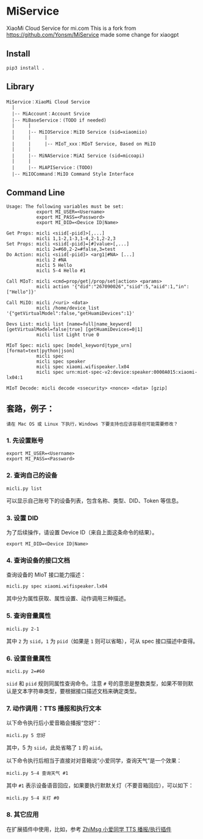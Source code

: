 # MiService
XiaoMi Cloud Service for mi.com
This is a fork from https://github.com/Yonsm/MiService made some change for xiaogpt

## Install
```
pip3 install .
```

## Library
```
MiService：XiaoMi Cloud Service
  |
  |-- MiAccount：Account Srvice
  |-- MiBaseService：(TODO if needed)
  |     |
  |     |-- MiIOService：MiIO Service (sid=xiaomiio)
  |     |     |
  |     |     |-- MIoT_xxx：MIoT Service, Based on MiIO
  |     |
  |     |-- MiNAService：MiAI Service (sid=micoapi)
  |     |
  |     |-- MiAPIService：(TODO)
  |-- MiIOCommand：MiIO Command Style Interface
```

## Command Line
```
Usage: The following variables must be set:
           export MI_USER=<Username>
           export MI_PASS=<Password>
           export MI_DID=<Device ID|Name>

Get Props: micli <siid[-piid]>[,...]
           micli 1,1-2,1-3,1-4,2-1,2-2,3
Set Props: micli <siid[-piid]=[#]value>[,...]
           micli 2=#60,2-2=#false,3=test
Do Action: micli <siid[-piid]> <arg1|#NA> [...] 
           micli 2 #NA
           micli 5 Hello
           micli 5-4 Hello #1

Call MIoT: micli <cmd=prop/get|/prop/set|action> <params>
           micli action '{"did":"267090026","siid":5,"aiid":1,"in":["Hello"]}'

Call MiIO: micli /<uri> <data>
           micli /home/device_list '{"getVirtualModel":false,"getHuamiDevices":1}'

Devs List: micli list [name=full|name_keyword] [getVirtualModel=false|true] [getHuamiDevices=0|1]
           micli list Light true 0

MIoT Spec: micli spec [model_keyword|type_urn] [format=text|python|json]
           micli spec
           micli spec speaker
           micli spec xiaomi.wifispeaker.lx04
           micli spec urn:miot-spec-v2:device:speaker:0000A015:xiaomi-lx04:1

MIoT Decode: micli decode <ssecurity> <nonce> <data> [gzip]
```

## 套路，例子：

`请在 Mac OS 或 Linux 下执行，Windows 下要支持也应该容易但可能需要修改？`

### 1. 先设置账号

```
export MI_USER=<Username>
export MI_PASS=<Password>
```

### 2. 查询自己的设备

```
micli.py list
```
可以显示自己账号下的设备列表，包含名称、类型、DID、Token 等信息。

### 3. 设置 DID

为了后续操作，请设置 Device ID（来自上面这条命令的结果）。

```
export MI_DID=<Device ID|Name>
```

### 4. 查询设备的接口文档

查询设备的 MIoT 接口能力描述：
```
micli.py spec xiaomi.wifispeaker.lx04
```
其中分为属性获取、属性设置、动作调用三种描述。

### 5. 查询音量属性

```
micli.py 2-1
```
其中 `2` 为 `siid`，`1` 为 `piid`（如果是 `1` 则可以省略），可从 spec 接口描述中查得。

### 6. 设置音量属性

```
micli.py 2=#60
```
`siid` 和 `piid` 规则同属性查询命令。注意 `#` 号的意思是整数类型，如果不带则默认是文本字符串类型，要根据接口描述文档来确定类型。

### 7. 动作调用：TTS 播报和执行文本

以下命令执行后小爱音箱会播报“您好”：
```
micli.py 5 您好
```
其中，5 为 `siid`，此处省略了 `1` 的 `aiid`。

以下命令执行后相当于直接对对音箱说“小爱同学，查询天气”是一个效果：
```
micli.py 5-4 查询天气 #1
```

其中 `#1` 表示设备语音回应，如果要执行默默关灯（不要音箱回应），可以如下：
```
micli.py 5-4 关灯 #0
```

### 8. 其它应用

在扩展插件中使用，比如，参考 [ZhiMsg 小爱同学 TTS 播报/执行插件](https://github.com/Yonsm/ZhiMsg)
